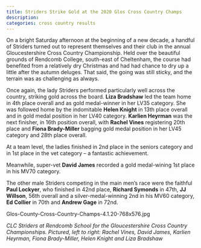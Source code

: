 ```yaml
---
title: Striders Strike Gold at the 2020 Glos Cross Country Champs
description:
categories: cross country results
---
```


On a bright Saturday afternoon at the beginning of a new decade, a handful of Striders turned out to represent themselves and their club in the annual Gloucestershire Cross Country Championship. Held over the beautiful grounds of Rendcomb College, south-east of Cheltenham, the course had benefited from a relatively dry Christmas and had had chance to dry up a little after the autumn deluges. That said, the going was still sticky, and the terrain was as challenging as always.

Once again, the lady Striders performed particularly well across the country, striking gold across the board. **Liza Bradshaw** led the team home in 4th place overall and as gold medal-winner in her LV35 category. She was followed home by the indomitable **Helen Knight** in 13th place overall and in gold medal position in her LV40 category. **Karlien Heyrman** was the next finisher, in 16th position overall, with **Rachel Vines** registering 20th place and **Fiona Brady-Miller** bagging gold medal position in her LV45 category and 28th place overall. 

At a team level, the ladies finished in 2nd place in the seniors category and in 1st place in the vet category – a fantastic achievement.

Meanwhile, super-vet **David James** recorded a gold medal-wining 1st place in his MV70 category. 

The other male Striders competing in the main men’s race were the faithful **Paul Lockyer**, who finished in 42nd place, **Richard Symonds** in 47th, **JJ Willson**, 56th overall and a silver-medal-winning 2nd in his MV60 category, **Ed Collier** in 70th and **Andrew Gage** in 72nd.

Glos-County-Cross-Country-Champs-4.1.20-768x576.jpg

_CLC Striders at Rendcomb School for the Gloucestershire Cross Country Championships. Pictured, left to right: Rachel Vines, David James, Karlien Heyrman, Fiona Brady-Miller, Helen Knight and Liza Bradshaw_
